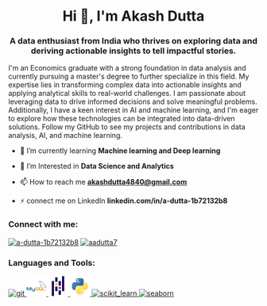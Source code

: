 <h1 align="center">Hi 👋, I'm Akash Dutta</h1>
<h3 align="center">A data enthusiast from India who thrives on exploring data and deriving actionable insights to tell impactful stories.</h3>

I'm an Economics graduate with a strong foundation in data analysis and currently pursuing a master's degree to further specialize in this field. My expertise lies in transforming complex data into actionable insights and applying analytical skills to real-world challenges. I am passionate about leveraging data to drive informed decisions and solve meaningful problems. Additionally, I have a keen interest in AI and machine learning, and I'm eager to explore how these technologies can be integrated into data-driven solutions. Follow my GitHub to see my projects and contributions in data analysis, AI, and machine learning.

- 🌱 I’m currently learning **Machine learning and Deep learning**

- 🤝 I’m Interested in **Data Science and Analytics**

- 📫 How to reach me **akashdutta4840@gmail.com**

- ⚡ connect me on LinkedIn **linkedin.com/in/a-dutta-1b72132b8**

<h3 align="left">Connect with me:</h3>
<p align="left">
<a href="https://linkedin.com/in/a-dutta-1b72132b8" target="blank"><img align="center" src="https://raw.githubusercontent.com/rahuldkjain/github-profile-readme-generator/master/src/images/icons/Social/linked-in-alt.svg" alt="a-dutta-1b72132b8" height="30" width="40" /></a>
<a href="https://www.hackerrank.com/aadutta7" target="blank"><img align="center" src="https://raw.githubusercontent.com/rahuldkjain/github-profile-readme-generator/master/src/images/icons/Social/hackerrank.svg" alt="aadutta7" height="30" width="40" /></a>
</p>

<h3 align="left">Languages and Tools:</h3>
<p align="left"> <a href="https://git-scm.com/" target="_blank" rel="noreferrer"> <img src="https://www.vectorlogo.zone/logos/git-scm/git-scm-icon.svg" alt="git" width="40" height="40"/> </a> <a href="https://www.mysql.com/" target="_blank" rel="noreferrer"> <img src="https://raw.githubusercontent.com/devicons/devicon/master/icons/mysql/mysql-original-wordmark.svg" alt="mysql" width="40" height="40"/> </a> <a href="https://pandas.pydata.org/" target="_blank" rel="noreferrer"> <img src="https://raw.githubusercontent.com/devicons/devicon/2ae2a900d2f041da66e950e4d48052658d850630/icons/pandas/pandas-original.svg" alt="pandas" width="40" height="40"/> </a> <a href="https://www.python.org" target="_blank" rel="noreferrer"> <img src="https://raw.githubusercontent.com/devicons/devicon/master/icons/python/python-original.svg" alt="python" width="40" height="40"/> </a> <a href="https://scikit-learn.org/" target="_blank" rel="noreferrer"> <img src="https://upload.wikimedia.org/wikipedia/commons/0/05/Scikit_learn_logo_small.svg" alt="scikit_learn" width="40" height="40"/> </a> <a href="https://seaborn.pydata.org/" target="_blank" rel="noreferrer"> <img src="https://seaborn.pydata.org/_images/logo-mark-lightbg.svg" alt="seaborn" width="40" height="40"/> </a> </p> 

